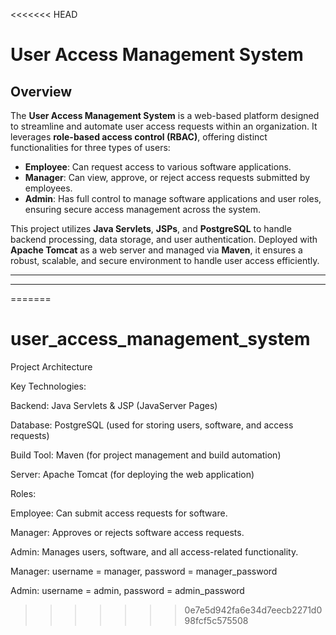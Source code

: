 <<<<<<< HEAD
# User Access Management System 

## Overview

The **User Access Management System** is a web-based platform designed to streamline and automate user access requests within an organization. It leverages **role-based access control (RBAC)**, offering distinct functionalities for three types of users:

- **Employee**: Can request access to various software applications.
- **Manager**: Can view, approve, or reject access requests submitted by employees.
- **Admin**: Has full control to manage software applications and user roles, ensuring secure access management across the system.

This project utilizes **Java Servlets**, **JSPs**, and **PostgreSQL** to handle backend processing, data storage, and user authentication. Deployed with **Apache Tomcat** as a web server and managed via **Maven**, it ensures a robust, scalable, and secure environment to handle user access efficiently.

---


--- 

=======
# user_access_management_system

Project Architecture

Key Technologies:

Backend: Java Servlets & JSP (JavaServer Pages)

Database: PostgreSQL (used for storing users, software, and access requests)

Build Tool: Maven (for project management and build automation)

Server: Apache Tomcat (for deploying the web application)


Roles:

Employee: Can submit access requests for software.

Manager: Approves or rejects software access requests.

Admin: Manages users, software, and all access-related functionality.

Manager: username = manager, password = manager_password

Admin: username = admin, password = admin_password
>>>>>>> 0e7e5d942fa6e34d7eecb2271d098fcf5c575508
